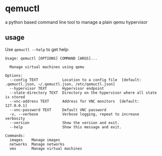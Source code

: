 qemuctl
=======

a python based command line tool to manage a plain qemu hypervisor


usage
-----

Use `qemuctl --help` to get help:

    Usage: qemuctl [OPTIONS] COMMAND [ARGS]...

      Manage virtual machines using qemu

    Options:
      --config TEXT           Location to a config file  [default: .qemuctl.json, ~/.qemuctl.json, /etc/qemuctl.json]
      --hypervisor TEXT       Hypervisor endpoint
      --state-directory TEXT  Directory on the hypervisor where all state is stored
      --vnc-address TEXT      Address for VNC monitors  [default: 127.0.0.1]
      --vnc-password TEXT     Default VNC password
      -v, --verbose           Verbose logging, repeat to increase verbosity
      --version               Show the version and exit.
      --help                  Show this message and exit.

    Commands:
      images    Manage images
      networks  Manage networks
      vms       Manage virtual machines
